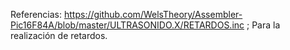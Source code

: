 Referencias:
https://github.com/WelsTheory/Assembler-Pic16F84A/blob/master/ULTRASONIDO.X/RETARDOS.inc   ; Para la realización de retardos.
